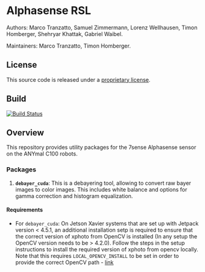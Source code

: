 # Alphasense RSL


Authors: Marco Tranzatto, Samuel Zimmermann, Lorenz Wellhausen, Timon Homberger, Shehryar Khattak, Gabriel Waibel.

Maintainers: Marco Tranzatto, Timon Homberger.

## License
This source code is released under a [proprietary license](LICENSE).

## Build

[![Build Status](https://ci.leggedrobotics.com/buildStatus/icon?job=bitbucket_leggedrobotics/alphasense_rsl/master)](https://ci.leggedrobotics.com/job/bitbucket_leggedrobotics/job/alphasense_rsl/job/master/)

## Overview

This repository provides utility packages for the 7sense Alphasense sensor on the ANYmal C100 robots.

### Packages

1. **`debayer_cuda`**: This is a debayering tool, allowing to convert raw bayer images to color images. This includes white balance and options for gamma correction and histogram equalization.

#### Requirements

* For `debayer_cuda`: On Jetson Xavier systems that are set up with Jetpack version < 4.5.1, an additional installation setp is required to ensure that the correct version of xphoto from OpenCV is installed (In any setup the OpenCV version needs to be > 4.2.0). Follow the steps in the setup instructions to install the required version of xphoto from opencv locally. Note that this requires `LOCAL_OPENCV_INSTALL` to be set in order to provide the correct OpenCV path - [link](https://bitbucket.org/leggedrobotics/alphasense_rsl/src/master/debayer_cuda/setup/setup_jetson_with_opencv_xphoto.md)


